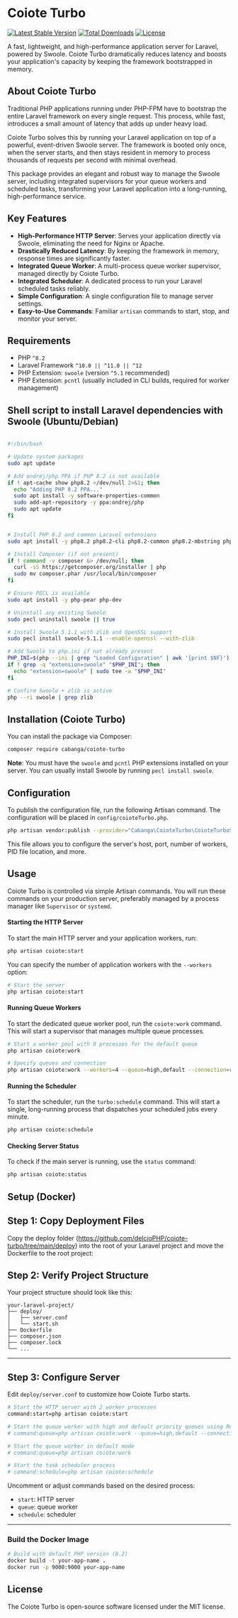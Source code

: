 # Coiote Turbo

<p>
    <a href="https://packagist.org/packages/cabanga/coiote-turbo"><img alt="Latest Stable Version" src="https://img.shields.io/packagist/v/cabanga/coiote-turbo.svg?style=for-the-badge"></a>
    <a href="https://packagist.org/packages/cabanga/coiote-turbo"><img alt="Total Downloads" src="https://img.shields.io/packagist/dt/cabanga/coiote-turbo.svg?style=for-the-badge"></a>
    <a href="https://github.com/seu-github/coiote-turbo/blob/main/LICENSE.md"><img alt="License" src="https://img.shields.io/packagist/l/cabanga/coiote-turbo.svg?style=for-the-badge"></a>
</p>

A fast, lightweight, and high-performance application server for Laravel, powered by Swoole. Coiote Turbo dramatically reduces latency and boosts your application's capacity by keeping the framework bootstrapped in memory.

## About Coiote Turbo

Traditional PHP applications running under PHP-FPM have to bootstrap the entire Laravel framework on every single request. This process, while fast, introduces a small amount of latency that adds up under heavy load.

Coiote Turbo solves this by running your Laravel application on top of a powerful, event-driven Swoole server. The framework is booted only once, when the server starts, and then stays resident in memory to process thousands of requests per second with minimal overhead.

This package provides an elegant and robust way to manage the Swoole server, including integrated supervisors for your queue workers and scheduled tasks, transforming your Laravel application into a long-running, high-performance service.

## Key Features

- **High-Performance HTTP Server**: Serves your application directly via Swoole, eliminating the need for Nginx or Apache.
- **Drastically Reduced Latency**: By keeping the framework in memory, response times are significantly faster.
- **Integrated Queue Worker**: A multi-process queue worker supervisor, managed directly by Coiote Turbo.
- **Integrated Scheduler**: A dedicated process to run your Laravel scheduled tasks reliably.
- **Simple Configuration**: A single configuration file to manage server settings.
- **Easy-to-Use Commands**: Familiar `artisan` commands to start, stop, and monitor your server.

## Requirements

- PHP `^8.2`
- Laravel Framework `^10.0 || ^11.0 || ^12`
- PHP Extension: `swoole` (version `^5.1` recommended)
- PHP Extension: `pcntl` (usually included in CLI builds, required for worker management)


## Shell script to install Laravel dependencies with Swoole (Ubuntu/Debian)

```bash

#!/bin/bash

# Update system packages
sudo apt update

# Add ondrej/php PPA if PHP 8.2 is not available
if ! apt-cache show php8.2 >/dev/null 2>&1; then
  echo "Adding PHP 8.2 PPA..."
  sudo apt install -y software-properties-common
  sudo add-apt-repository -y ppa:ondrej/php
  sudo apt update
fi


# Install PHP 8.2 and common Laravel extensions
sudo apt install -y php8.2 php8.2-cli php8.2-common php8.2-mbstring php8.2-xml php8.2-curl php8.2-mysql php8.2-sqlite3 php8.2-zip php8.2-bcmath php8.2-intl php8.2-opcache php8.2-readline php-pear php-dev unzip curl git zlib1g-dev

# Install Composer (if not present)
if ! command -v composer &> /dev/null; then
  curl -sS https://getcomposer.org/installer | php
  sudo mv composer.phar /usr/local/bin/composer
fi

# Ensure PECL is available
sudo apt install -y php-pear php-dev

# Uninstall any existing Swoole
sudo pecl uninstall swoole || true

# Install Swoole 5.1.1 with zlib and OpenSSL support
sudo pecl install swoole-5.1.1 --enable-openssl --with-zlib

# Add Swoole to php.ini if not already present
PHP_INI=$(php --ini | grep "Loaded Configuration" | awk '{print $NF}')
if ! grep -q "extension=swoole" "$PHP_INI"; then
  echo "extension=swoole" | sudo tee -a "$PHP_INI"
fi

# Confirm Swoole + zlib is active
php --ri swoole | grep zlib


```

## Installation (Coiote Turbo)

You can install the package via Composer:

```bash
composer require cabanga/coiote-turbo
```

**Note**: You must have the `swoole` and `pcntl` PHP extensions installed on your server. You can usually install Swoole by running `pecl install swoole`.


## Configuration

To publish the configuration file, run the following Artisan command. The configuration will be placed in `config/coioteTurbo.php`.

```bash
php artisan vendor:publish --provider="Cabanga\CoioteTurbo\CoioteTurboServiceProvider" --tag="config"
```

This file allows you to configure the server's host, port, number of workers, PID file location, and more.

## Usage

Coiote Turbo is controlled via simple Artisan commands. You will run these commands on your production server, preferably managed by a process manager like `Supervisor` or `systemd`.

#### Starting the HTTP Server

To start the main HTTP server and your application workers, run:

```bash
php artisan coiote:start
```

You can specify the number of application workers with the `--workers` option:

```bash
# Start the server
php artisan coiote:start
```

#### Running Queue Workers

To start the dedicated queue worker pool, run the `coiote:work` command. This will start a supervisor that manages multiple queue processes.

```bash
# Start a worker pool with 8 processes for the default queue
php artisan coiote:work

# Specify queues and connection
php artisan coiote:work --workers=4 --queue=high,default --connection=redis
```


#### Running the Scheduler

To start the scheduler, run the `turbo:schedule` command. This will start a single, long-running process that dispatches your scheduled jobs every minute.


```bash
php artisan coiote:schedule
```


#### Checking Server Status

To check if the main server is running, use the `status` command:

```bash
php artisan coiote:status
```

## Setup  (Docker)

## Step 1: Copy Deployment Files

Copy the deploy folder (https://github.com/delcioPHP/coiote-turbo/tree/main/deploy) into the root of your Laravel project 
and move the Dockerfile to the root project:

## Step 2: Verify Project Structure

Your project structure should look like this:

```
your-laravel-project/
├── deploy/
│   ├── server.conf
│   └── start.sh
├── Dockerfile
├── composer.json
├── composer.lock
└── ... 
```

---

## Step 3: Configure Server

Edit `deploy/server.conf` to customize how Coiote Turbo starts.

```bash
# Start the HTTP server with 2 worker processes
command:start=php artisan coiote:start

# Start the queue worker with high and default priority queues using Redis
# command:queue=php artisan coiote:work --queue=high,default --connection=redis

# Start the queue worker in default mode
# command:queue=php artisan coiote:work

# Start the task scheduler process
# command:schedule=php artisan coiote:schedule
```

Uncomment or adjust commands based on the desired process:
- `start`: HTTP server
- `queue`: queue worker
- `schedule`: scheduler

---

### Build the Docker Image

```bash
# Build with default PHP version (8.2)
docker build -t your-app-name .
docker run -p 9000:9000 your-app-name
```

## License

The Coiote Turbo is open-source software licensed under the MIT license.